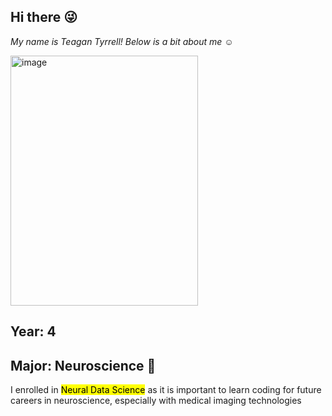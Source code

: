 ## Hi there :stuck_out_tongue_winking_eye:
*My name is Teagan Tyrrell! Below is a bit about me :relaxed:*

<img width="300" height="400" alt="image" src="https://github.com/user-attachments/assets/1c794d9f-c2b8-4c72-88db-938d902728b2" />


## Year: 4

## Major: Neuroscience 🧠

I enrolled in <mark>Neural Data Science</mark> as it is important to learn coding for future careers in neuroscience, especially with medical imaging technologies 


<!--
**TeaganSTyrrell/TeaganSTyrrell** is a ✨ _special_ ✨ repository because its `README.md` (this file) appears on your GitHub profile.

Here are some ideas to get you started:

- 🔭 I’m currently working on ...
- 🌱 I’m currently learning ...
- 👯 I’m looking to collaborate on ...
- 🤔 I’m looking for help with ...
- 💬 Ask me about ...
- 📫 How to reach me: ...
- 😄 Pronouns: ...
- ⚡ Fun fact: ...
-->
